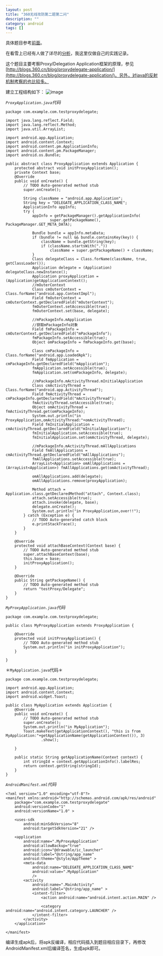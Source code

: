 ```yaml
---
layout: post 
title: "360无线攻防第二题第二问"
description: ""
category: android
tags: []
---
```


具体题目参考[前面](http://jiych.github.io/posts/360_second.html)。

在看雪上已经有人做了详尽的[分析](http://bbs.pediy.com/showthread.php?t=189844)，我这里仅做自己的实践记录。

这个题目主要考察Proxy/Delegation Application框架的原理，参见[http://blogs.360.cn/blog/proxydelegate-application/](http://blogs.360.cn/blog/proxydelegate-application/)。另外，对java的反射机制考察的也比较多。

建立工程结构如下：
![image][1]

*`ProxyApplication.java`代码*
	
	package com.example.com.testproxydelegate;
	
	import java.lang.reflect.Field;
	import java.lang.reflect.Method;
	import java.util.ArrayList;
	
	import android.app.Application;
	import android.content.Context;
	import android.content.pm.ApplicationInfo;
	import android.content.pm.PackageManager;
	import android.os.Bundle;
	
	public abstract class ProxyApplication extends Application {
		protected abstract void initProxyApplication();
		private Context base;
		@Override
		public void onCreate() {
			// TODO Auto-generated method stub
			super.onCreate();
	
			String className = "android.app.Application";
			String key = "DELEGATE_APPLICATION_CLASS_NAME";
			ApplicationInfo appInfo;
			try {
				appInfo = getPackageManager().getApplicationInfo(
						super.getPackageName(), PackageManager.GET_META_DATA);
	
				Bundle bundle = appInfo.metaData;
				if (bundle != null && bundle.containsKey(key)) {
					className = bundle.getString(key);
					if (className.startsWith("."))
						className = super.getPackageName() + className;
				}
				Class delegateClass = Class.forName(className, true, getClassLoader());
				Application delegate = (Application) delegateClass.newInstance();
				Application proxyApplication = (Application)getApplicationContext();
				//mOuterContext
				Class cmOuterContext = Class.forName("android.app.ContextImpl");
				Field fmOuterContext = cmOuterContext.getDeclaredField("mOuterContext");
				fmOuterContext.setAccessible(true);
				fmOuterContext.set(base, delegate);
				
				//mPackageInfo.mApplication
				//获取mPackageInfo对象
				Field fmPackageInfo = cmOuterContext.getDeclaredField("mPackageInfo");
				fmPackageInfo.setAccessible(true);
				Object omPackageInfo = fmPackageInfo.get(base);
				
				Class cmPackageInfo = Class.forName("android.app.LoadedApk");
				Field fmApplication = cmPackageInfo.getDeclaredField("mApplication");
				fmApplication.setAccessible(true);
				fmApplication.set(omPackageInfo, delegate);
				
				//mPackageInfo.mActivityThread.mInitialApplication
				Class cmActivityThread = Class.forName("android.app.ActivityThread");
				Field fmActivityThread = cmPackageInfo.getDeclaredField("mActivityThread");
				fmActivityThread.setAccessible(true);
				Object omActivityThread = fmActivityThread.get(omPackageInfo);
				System.out.println("in ProxyApplication,omActivityThread:"+omActivityThread);
				Field fmInitialApplication = cmActivityThread.getDeclaredField("mInitialApplication");
				fmInitialApplication.setAccessible(true);
				fmInitialApplication.set(omActivityThread, delegate);
	
				//mPackageInfo.mActivityThread.mAllApplications
				Field fmAllApplications = cmActivityThread.getDeclaredField("mAllApplications");
				fmAllApplications.setAccessible(true);
				ArrayList<Application> omAllApplications = (ArrayList<Application>) fmAllApplications.get(omActivityThread);
				
				omAllApplications.add(delegate);
				omAllApplications.remove(proxyApplication);
				
				Method attach = Application.class.getDeclaredMethod("attach", Context.class);
				attach.setAccessible(true);
				attach.invoke(delegate, base);
				delegate.onCreate();
				System.out.println("in ProxyApplication,over!!");
			} catch (Exception e) {
				// TODO Auto-generated catch block
				e.printStackTrace();
			}
		}
	
		@Override
		protected void attachBaseContext(Context base) {
			// TODO Auto-generated method stub
			super.attachBaseContext(base);
			this.base = base;
			initProxyApplication();
		}
		
		@Override
		public String getPackageName() {
			// TODO Auto-generated method stub
			return "testProxy/Delegate";
		}
	}

*`MyProxyApplication.java`代码*
	
	package com.example.com.testproxydelegate;
	
	public class MyProxyApplication extends ProxyApplication {
	
		@Override
		protected void initProxyApplication() {
			// TODO Auto-generated method stub
			System.out.println("in initProxyApplication");
		}
	
	}
	
＊`MyApplication.java`代码＊
	
	package com.example.com.testproxydelegate;
	
	import android.app.Application;
	import android.content.Context;
	import android.widget.Toast;
	
	public class MyApplication extends Application {
		@Override
		public void onCreate() {
			// TODO Auto-generated method stub
			super.onCreate();
			System.out.println("in MyApplication");
			Toast.makeText(getApplicationContext(), "this is from MyApplication:"+getApplicationName(getApplicationContext()), 3)
					.show();
	
		}
	
		public static String getApplicationName(Context context) {
			int stringId = context.getApplicationInfo().labelRes;
			return context.getString(stringId);
		}
	}
*`AndroidManifest.xml`代码*

	<?xml version="1.0" encoding="utf-8"?>
	<manifest xmlns:android="http://schemas.android.com/apk/res/android"
	    package="com.example.com.testproxydelegate"
	    android:versionCode="1"
	    android:versionName="1.0" >
	
	    <uses-sdk
	        android:minSdkVersion="8"
	        android:targetSdkVersion="21" />
	
	    <application
	        android:name=".MyProxyApplication"
	        android:allowBackup="true"
	        android:icon="@drawable/ic_launcher"
	        android:label="@string/app_name"
	        android:theme="@style/AppTheme" >
	        <meta-data
	            android:name="DELEGATE_APPLICATION_CLASS_NAME" 
	            android:value=".MyApplication"
	            />
	        <activity
	            android:name=".MainActivity"
	            android:label="@string/app_name" >
	            <intent-filter>
	                <action android:name="android.intent.action.MAIN" />
	
	                <category android:name="android.intent.category.LAUNCHER" />
	            </intent-filter>
	        </activity>
	    </application>
	
	</manifest>

编译生成apk后，将apk反编译，相应代码插入到题目相应目录下，再修改AndroidManifest.xml后编译签名，生成apk即可。


[1]:https://app.yinxiang.com/shard/s33/sh/0e226ef6-c1d6-443a-8354-949a73770161/aaaf1f6b7c2103ffe9313b7fef6e7a8d

